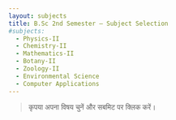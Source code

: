 ```yaml
---
layout: subjects
title: B.Sc 2nd Semester – Subject Selection
#subjects:
  - Physics-II
  - Chemistry-II
  - Mathematics-II
  - Botany-II
  - Zoology-II
  - Environmental Science
  - Computer Applications
---
```


> कृपया अपना विषय चुनें और सबमिट पर क्लिक करें।
